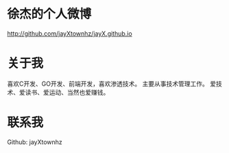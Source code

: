 
<h1>徐杰的个人微博</h1>

http://github.com/jayXtownhz/jayX.github.io


<h1>关于我</h1>

喜欢C开发、GO开发、前端开发，喜欢渗透技术。
主要从事技术管理工作。
爱技术、爱读书、爱运动、当然也爱赚钱。


<h1>联系我</h1>

Github: jayXtownhz
